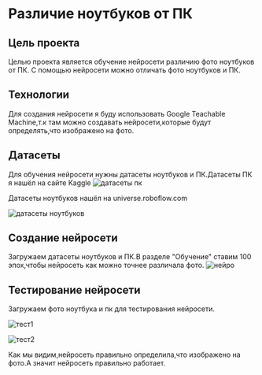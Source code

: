 # Различие ноутбуков от ПК
## Цель проекта
Целью проекта является обучение нейросети различию фото ноутбуков от ПК.
С помощью нейросети можно отличать фото ноутбуков и ПК.
## Технологии
Для создания нейросети я буду использовать Google Teachable Machine,т.к там можно создавать нейросети,которые будут определять,что изображено на фото.
## Датасеты
Для обучения нейросети нужны датасеты ноутбуков и ПК.Датасеты ПК я нашёл на сайте Kaggle
![датасеты пк](https://github.com/user-attachments/assets/0dbd5265-cddd-4a92-a867-cf6972b2cbe6)



Датасеты ноутбуков нашёл на universe.roboflow.com


![датасеты ноутбуков](https://github.com/user-attachments/assets/c7cb83eb-d691-4c9d-a796-5673b1e08809)
## Создание нейросети
Загружаем датасеты ноутбуков и ПК.В разделе "Обучение" ставим 100 эпох,чтобы нейросеть как можно точнее различала фото.
![нейро](https://github.com/user-attachments/assets/ff434b5b-ec60-4878-a1dd-7020cae09bd3)
## Тестирование нейросети

Загружаем фото ноутбука и пк для тестирования нейросети.


![тест1](https://github.com/user-attachments/assets/4a41cdb2-0656-4e0b-96de-5422bfd85348)



![тест2](https://github.com/user-attachments/assets/47922f98-0969-41b1-9fc6-3c08ef5b4f84)

Как мы видим,нейросеть правильно определила,что изображено на фото.А значит нейросеть правильно работает.
